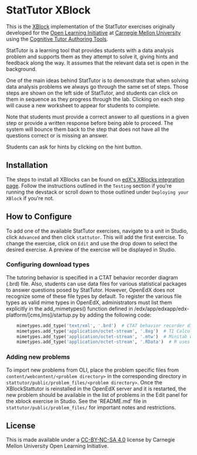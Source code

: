 # StatTutor XBlock

This is the [XBlock](https://github.com/edx/XBlock) implementation of
the StatTutor exercises originally developed for the
[Open Learning Initiative](http://oli.cmu.edu/) at
[Carnegie Mellon University](http://www.cmu.edu/) using the
[Cognitive Tutor Authoring Tools](http://ctat.pact.cs.cmu.edu).

StatTutor is a learning tool that provides students with a data analysis
problem and supports them as they attempt to solve it, giving hints
and feedback along the way. It assumes that the relevant data set is
open in the background.

One of the main ideas behind StatTutor is to demonstrate that when
solving data analysis problems we always go through the same set of
steps. Those steps are shown on the left side of StatTutor, and students
can click on them in sequence as they progress through the
lab. Clicking on each step will cause a new worksheet to appear for
students to complete.

Note that students must provide a correct answer to all questions in a
given step or provide a written response before being able to
proceed. The system will bounce them back to the step that does not
have all the questions correct or is missing an answer.

Students can ask for hints by clicking on the hint button.

## Installation

The steps to install all XBlocks can be found on
[edX's XBlocks integration page](https://github.com/edx/edx-documentation/blob/master/en_us/developers/source/extending_platform/xblocks.rst#testing).
Follow the instructions outlined in the `Testing` section if you're running
the devstack or scroll down to those outlined under
`Deploying your XBlock` if you're not.

## How to Configure

To add one of the available StatTutor exercises, navigate to a unit in
Studio, click `Advanced` and then click `stattutor`. This will add the
first exercise. To change the exercise, click on `Edit` and use the
drop down to select the desired exercise. A preview of the exercise
will be displayed in Studio.

### Configuring download types

The tutoring behavior is specified in a CTAT behavior recorder diagram (.brd)
file. Also, students can use data files for various statistical packages to
answer questions posed by StatTutor.  However, OpenEdX
does not recognize some of these file types by default.  To register
the various file types as valid mime types in OpenEdX, administrators must
list them explicitly in the add_mimetypes() function defined in
/edx/app/edxapp/edx-platform/[cms,lms]/startup.py by adding the following code:

```python
    mimetypes.add_type('text/xml', '.brd')  # CTAT behavior recorder diagram
    mimetypes.add_type('application/octet-stream', '.8xg')  # TI Calculator
    mimetypes.add_type('application/octet-stream', '.mtw')  # Minitab workbook
    mimetypes.add_type('application/octet-stream', '.RData')  # R uses .RData
```

### Adding new problems

To import new problems from OLI, place the problem specific files from
`content/webcontent/<problem directory>` in the corresponding directory in
`stattutor/public/problem_files/<problem directory>`.  Once the
XBlockStattutor is reinstalled in the OpenEdX server and it is restarted,
the new problem should be available in the list of problems in the Edit panel
for the xblock exercise in Studio.  See the 'README.md' file in
`stattutor/public/problem_files/` for important notes and restrictions.

## License

 This is made available under a [CC-BY-NC-SA 4.0](https://creativecommons.org/licenses/by-nc-sa/4.0/) license by Carnegie Mellon University Open Learning Initiative.
